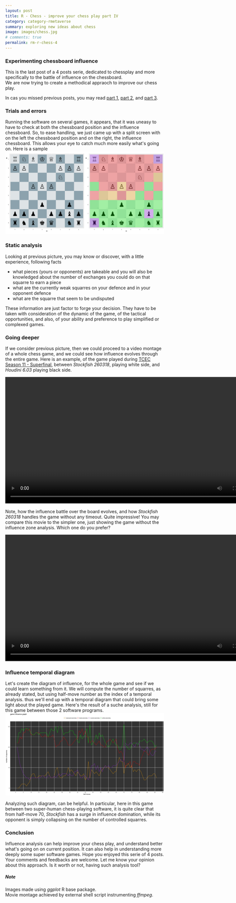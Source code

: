 ```yaml
---
layout: post
title: R - Chess - improve your chess play part IV
category: category-rmetaverse
summary: exploring new ideas about chess
image: images/chess.jpg
# comments: true
permalink: rm-r-chess-4
---
```


### Experimenting chessboard influence
This is the last post of a 4 posts serie, dedicated to chessplay and more specifically to the battle of influence on the chessboard.  
We are now trying to create a methodical appraoch to improve our chess play.  

In cas you missed previous posts, you may read <a href='/icp1'> part 1</a>, <a href='/icp2'> part 2</a>, and <a href='/icp3'> part 3</a>.
			
### Trials and errors 
Running the software on several games, it appears, that it was uneasy to have to check at both the chessboard position and the influence chessboard. So, to ease handling, we just came up with a split screen with on the left the chessboard position and on the right, the influence chessboard. This allows your eye to catch much more easily what's going on. Here is a sample 
<img src='images/games/d/png-008.png' width='600' alt='split screen' title='split screen'/>
<br/>

### Static analysis
Looking at previous picture, you may know or discover, with a little experience, following facts 
* what pieces (yours or opponents) are takeable and you will also be knowledged about the number of exchanges you could do on that squarre to earn a piece
* what are the currently weak squarres on your defence and in your opponent defence
* what are the squarre that seem to be undisputed

These information are just factor to forge your decision. They have to be taken with consideration of the dynamic of the game, of the tactical opportunities, and also, of your ability and preference to play simplified or complexed games. 

### Going deeper 
If we consider previous picture, then we could proceed to a video montage of a whole chess game, and we could see how influence evolves through the entire game.
Here is an example, of the game played during [TCEC Season 11 - Superfinal](http://tcec.chessdom.com), between <cite class='kw'>Stockfish 260318</cite>, playing white side, and <cite class='kw'>Houdini 6.03</cite> playing black side. 

<video height="400" controls>
  <source src="images/games/d/a-split.mp4" type="video/mp4">
 Your browser does not support the video tag.
</video> 
<br/>

Note, how the influence battle over the board evolves, and how <cite class='kw'>Stockfish 260318</cite> handles the game without any timeout. Quite impressive! 
You may compare this movie to the simpler one, just showing the game without the influence zone analysis. Which one do you prefer?

<video height="400" controls>
  <source src="images/games/d/a.mp4" type="video/mp4">
 Your browser does not support the video tag.
</video> 


### Influence temporal diagram
Let's create the diagram of influence, for the whole game and see if we could learn something from it. We will compute the number of squarres, as already stated, but using half-move number as the index of a temporal analysis. thus we'll end up with a temporal diagram that could bring some light about the played game. Here's the result of a suche analysis, still for this game between those 2 software programs.
<img src='images/games/d/sht.png' width='800' alt='split screen' title='split screen'/>
<br/>

Analyzing such diagram, can be helpful. In particular, here in this game between two super-human chess-playing software, it is quite clear that from half-move 70, <cite class='kw'>Stockfish</cite> has a surge in influence domination, while its opponent is simply collapsing on the number of controlled squarres.

### Conclusion
Influence analysis can help improve your chess play, and understand better what's going on on current position. It can also help in understanding more deeply some super software games. Hope you enjoyed this serie of 4 posts. Your comments and feedbacks are welcome. Let me know your opinion about this approach. Is it worth or not, having such analysis tool?


##### Note
Images made using <cite class='kw'>ggplot</cite> R base package.  
Movie montage achieved by external shell script instrumenting <cite class='kw'>ffmpeg</cite>. 




